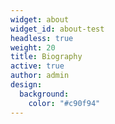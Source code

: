 ```yaml
---
widget: about
widget_id: about-test
headless: true
weight: 20
title: Biography
active: true
author: admin
design:
  background:
    color: "#c90f94"
---
```

